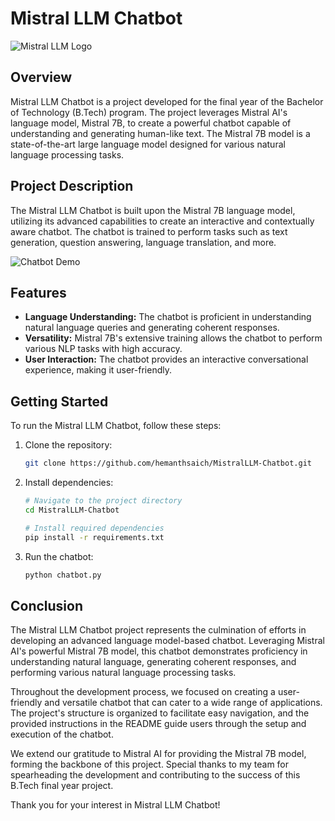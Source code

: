 # Mistral LLM Chatbot

![Mistral LLM Logo](https://github.com/hemanthsaich/MistralLLM-Chatbot/assets/91429511/6723edc9-5bc6-4372-ae54-5af49b99104a)

## Overview

Mistral LLM Chatbot is a project developed for the final year of the Bachelor of Technology (B.Tech) program. The project leverages Mistral AI's language model, Mistral 7B, to create a powerful chatbot capable of understanding and generating human-like text. The Mistral 7B model is a state-of-the-art large language model designed for various natural language processing tasks.

## Project Description

The Mistral LLM Chatbot is built upon the Mistral 7B language model, utilizing its advanced capabilities to create an interactive and contextually aware chatbot. The chatbot is trained to perform tasks such as text generation, question answering, language translation, and more.

![Chatbot Demo](https://github.com/hemanthsaich/MistralLLM-Chatbot/assets/91429511/ae533043-dff0-44f9-bf03-2f903a5e0f19)

## Features

- **Language Understanding:** The chatbot is proficient in understanding natural language queries and generating coherent responses.
- **Versatility:** Mistral 7B's extensive training allows the chatbot to perform various NLP tasks with high accuracy.
- **User Interaction:** The chatbot provides an interactive conversational experience, making it user-friendly.

## Getting Started

To run the Mistral LLM Chatbot, follow these steps:

1. Clone the repository:

    ```bash
    git clone https://github.com/hemanthsaich/MistralLLM-Chatbot.git
    ```

2. Install dependencies:

    ```bash
    # Navigate to the project directory
    cd MistralLLM-Chatbot
    
    # Install required dependencies
    pip install -r requirements.txt
    ```

3. Run the chatbot:

    ```bash
    python chatbot.py
    ```
## Conclusion

The Mistral LLM Chatbot project represents the culmination of efforts in developing an advanced language model-based chatbot. Leveraging Mistral AI's powerful Mistral 7B model, this chatbot demonstrates proficiency in understanding natural language, generating coherent responses, and performing various natural language processing tasks.

Throughout the development process, we focused on creating a user-friendly and versatile chatbot that can cater to a wide range of applications. The project's structure is organized to facilitate easy navigation, and the provided instructions in the README guide users through the setup and execution of the chatbot.

We extend our gratitude to Mistral AI for providing the Mistral 7B model, forming the backbone of this project. Special thanks to my team for spearheading the development and contributing to the success of this B.Tech final year project.

Thank you for your interest in Mistral LLM Chatbot!



